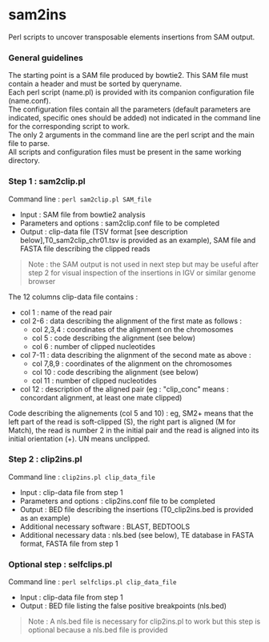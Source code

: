# sam2ins

Perl scripts to uncover transposable elements insertions from SAM output.

### General guidelines
The starting point is a SAM file produced by bowtie2. This SAM file must contain a header and must be sorted by queryname.  
Each perl script (name.pl) is provided with its companion configuration file (name.conf).  
The configuration files contain all the parameters (default parameters are indicated, specific ones should be added) not indicated in the command line for the corresponding script to work.  
The only 2 arguments in the command line are the perl script and the main file to parse.  
All scripts and configuration files must be present in the same working directory.

### Step 1 : sam2clip.pl
Command line  : `perl sam2clip.pl SAM_file`  
- Input : SAM file from bowtie2 analysis
- Parameters and options : sam2clip.conf file to be completed
- Output : clip-data file (TSV format [see description below],T0_sam2clip_chr01.tsv is provided as an example), SAM file and FASTA file describing the clipped reads  
> Note : the SAM output is not used in next step but may be useful after step 2 for visual inspection of the insertions in IGV or similar genome browser

The 12 columns clip-data file contains :
- col 1 : name of the read pair
- col 2-6 : data describing the alignment of the first mate as follows :
    - col 2,3,4 : coordinates of the alignment on the chromosomes
    - col 5 : code describing the alignment (see below) 
    - col 6 : number of clipped nucleotides
- col 7-11 : data describing the alignment of the second mate as above :
    - col 7,8,9 : coordinates of the alignment on the chromosomes
    - col 10 : code describing the alignment (see below) 
    - col 11 : number of clipped nucleotides
- col 12 : description of the aligned pair (eg : "clip_conc" means : concordant alignment, at least one mate clipped)

Code describing the alignements (col 5 and 10) : eg, SM2+ means that the left part of the read is soft-clipped (S), the right part is aligned (M for Match), the read is number 2 in the initial pair and the read is aligned into its initial orientation (+). UN means unclipped.

### Step 2 : clip2ins.pl
Command line : `clip2ins.pl clip_data_file`  
- Input : clip-data file from step 1
- Parameters and options : clip2ins.conf file to be completed
- Output : BED file describing the insertions (T0_clip2ins.bed is provided as an example)  
- Additional necessary software : BLAST, BEDTOOLS  
- Additional necessary data : nls.bed (see below), TE database in FASTA format, FASTA file from step 1
 
### Optional step : selfclips.pl
Command line : `perl selfclips.pl clip_data_file`  
- Input : clip-data file from step 1  
- Output : BED file listing the false positive breakpoints (nls.bed)  
> Note : A nls.bed file is necessary for clip2ins.pl to work but this step is optional because a nls.bed file is provided
